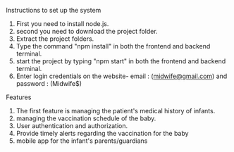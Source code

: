 Instructions to set up the system
1. First you need to install node.js.
2. second you need to download the project folder.
3. Extract the project folders.
4. Type the command "npm install" in both the frontend and backend terminal.
5. start the project by typing "npm start" in both the frontend and backend terminal.
6. Enter login credentials on the website- email : (midwife@gmail.com)  and   password : (Midwife$)



Features
1) The first feature is managing the patient's medical history of infants.
2) managing the vaccination schedule of the baby.
3) User authentication and authorization.
4)  Provide timely alerts regarding the vaccination for the baby
5)  mobile app for the infant's parents/guardians



